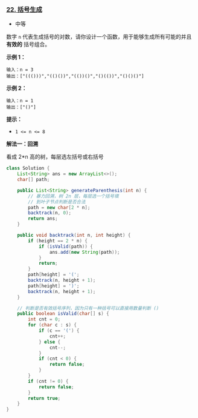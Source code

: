 ### [22. 括号生成](https://leetcode.cn/problems/generate-parentheses/)

- 中等

数字 `n` 代表生成括号的对数，请你设计一个函数，用于能够生成所有可能的并且 **有效的** 括号组合。

**示例 1：**

```
输入：n = 3
输出：["((()))","(()())","(())()","()(())","()()()"]
```

**示例 2：**

```
输入：n = 1
输出：["()"]
```

 

**提示：**

- `1 <= n <= 8`



**解法一：回溯**

看成 2*n 高的树，每层选左括号或右括号

```java
class Solution {
    List<String> ans = new ArrayList<>();
    char[] path;

    public List<String> generateParenthesis(int n) {
        // 暴力回溯，树 2n 层，每层选一个括号填
        // 到叶子节点判断是否合法
        path = new char[2 * n];
        backtrack(n, 0);
        return ans;
    }

    public void backtrack(int n, int height) {
        if (height == 2 * n) {
            if (isValid(path)) {
                ans.add(new String(path));
            }
            return;
        }
        path[height] = '(';
        backtrack(n, height + 1);
        path[height] = ')';
        backtrack(n, height + 1);
    }

    // 判断是否有效括号序列，因为只有一种括号可以直接用数量判断 ()
    public boolean isValid(char[] s) {
        int cnt = 0;
        for (char c : s) {
            if (c == '(') {
                cnt++;
            } else {
                cnt--;
            }
            if (cnt < 0) {
                return false;
            }
        }
        if (cnt != 0) {
            return false;
        }
        return true;
    }
}
```

